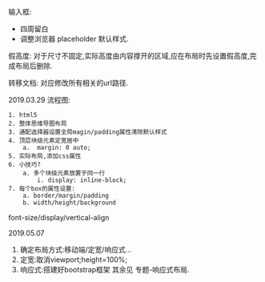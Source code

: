 输入框:
- 四周留白
- 调整浏览器 placeholder 默认样式.

假高度:
对于尺寸不固定,实际高度由内容撑开的区域,应在布局时先设置假高度,完成布局后删除.

转移文档:
对应修改所有相关的url路径.

2019.03.29
流程图:

	1. html5
	2. 整体思维导图布局
	3. 通配选择器设置全局magin/padding属性清除默认样式
	4. 顶层块级元素定宽居中
		a.  margin: 0 auto;
	5. 实际布局,添加css属性
	6. 小技巧?
		a. 多个块级元素放置于同一行
			i. display: inline-block;
	7. 每个box的属性设置:
		a. border/margin/padding
		b. width/height/background
font-size/display/vertical-align

2019.05.07
  1. 确定布局方式:移动端/定宽/响应式...
  2. 定宽:取消viewport;height=100%;
  3. 响应式:搭建好bootstrap框架 其余见 专题-响应式布局.